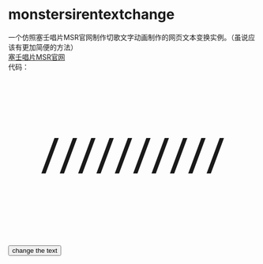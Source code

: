 # monstersirentextchange
一个仿照塞壬唱片MSR官网制作切歌文字动画制作的网页文本变换实例。（虽说应该有更加简便的方法）<br>
<a href="https://monster-siren.hypergryph.com/about">塞壬唱片MSR官网</a><br>
代码：<br>
        <!DOCTYPE html>
        <html>
            <head>
                <meta charset="gbk">
                <title>text change test</title>
        </head>
        <body>
            <p id="text1" style="font-size: 100px;font-family: 'Segoe UI', Tahoma, Geneva, Verdana, sans-serif;text-align: center;">
            //////////
            </p><br>
            <input type="button" onclick="changeall()" value="change the text">
            <script>
            function changeall(){
                setTimeout(function(){changea1();},50);
                setTimeout(function(){changea2();},150);
                setTimeout(function(){changea3();},180);
                setTimeout(function(){changea4();},210);
                setTimeout(function(){changea5();},240);
                setTimeout(function(){changea6();},270);
                setTimeout(function(){changea7();},300);
                setTimeout(function(){changea8();},330);
                setTimeout(function(){changea9();},360);
                setTimeout(function(){changea10();},390);
                }
                function changea1(){
                    document.getElementById('text1').innerHTML="a/////////";
                }
                function changea2(){
                    document.getElementById('text1').innerHTML="nd////////";
                }
                function changea3(){
                    document.getElementById('text1').innerHTML="brj///////";
                }
                function changea4(){
                    document.getElementById('text1').innerHTML="nkiv//////";
                }
                function changea5(){
                    document.getElementById('text1').innerHTML="bdjvb/////";
                }
                function changea6(){
                    document.getElementById('text1').innerHTML="nfvhfd////";
                }
                function changea7(){
                    document.getElementById('text1').innerHTML="idhjfki///";
                }
                function changea8(){
                    document.getElementById('text1').innerHTML="j.fdekgc//";
                }
                function changea9(){
                    document.getElementById('text1').innerHTML="locd..k.e/";
                }
                function changea10(){
                    document.getElementById('text1').innerHTML="loading...";
                }
            </script>
        </body>
    </html>
